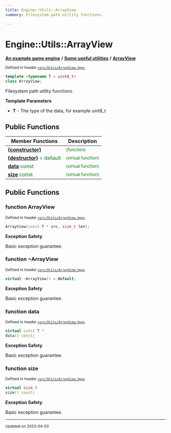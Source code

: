 ```yaml
---
title: Engine::Utils::ArrayView
summary: Filesystem path utility functions. 

---
```


# Engine::Utils::ArrayView

**[An example game engine](/libraries/group__Engine.md)** **/** **[Some useful utilities](/libraries/group__Utils.md)** **/** 
**[ArrayView](/classes/classEngine_1_1Utils_1_1ArrayView.md)**

<sup>Defined in header [`<src/Utils/ArrayView.hpp>`](/files/ArrayView_8hpp.md#file-arrayview.hpp)</sup>



```cpp
template <typename T = uint8_t> 
class ArrayView;
```

Filesystem path utility functions. 

**Template Parameters**

  * **T** - The type of the data, for example uint8_t 



## Public Functions
| Member Functions | Description |
| -------------- | -------------- |
| **[(constructor)](/classes/classEngine_1_1Utils_1_1ArrayView.md#function-arrayview)** |  <sup><span style="color:green">(function)</span></sup> |
| **[(destructor)](/classes/classEngine_1_1Utils_1_1ArrayView.md#function-~arrayview)**  <span style="color:green">= default</span>|  <sup><span style="color:green">(virtual function)</span></sup> |
| **[data](/classes/classEngine_1_1Utils_1_1ArrayView.md#function-data)** <span style="color:green">const</span>|  <sup><span style="color:green">(virtual function)</span></sup> |
| **[size](/classes/classEngine_1_1Utils_1_1ArrayView.md#function-size)** <span style="color:green">const</span>|  <sup><span style="color:green">(virtual function)</span></sup> |


## Public Functions

### function ArrayView


<sup>Defined in header [`<src/Utils/ArrayView.hpp>`](/files/ArrayView_8hpp.md#file-arrayview.hpp)</sup>

```cpp 
ArrayView(const T * src, size_t len);
```




















**Exception Safety**

Basic exception guarantee.




### function ~ArrayView


<sup>Defined in header [`<src/Utils/ArrayView.hpp>`](/files/ArrayView_8hpp.md#file-arrayview.hpp)</sup>

```cpp 
virtual ~ArrayView() = default;
```




















**Exception Safety**

Basic exception guarantee.




### function data


<sup>Defined in header [`<src/Utils/ArrayView.hpp>`](/files/ArrayView_8hpp.md#file-arrayview.hpp)</sup>

```cpp 
virtual const T *
data() const;
```




















**Exception Safety**

Basic exception guarantee.




### function size


<sup>Defined in header [`<src/Utils/ArrayView.hpp>`](/files/ArrayView_8hpp.md#file-arrayview.hpp)</sup>

```cpp 
virtual size_t
size() const;
```




















**Exception Safety**

Basic exception guarantee.








-------------------------------

<sub>Updated on 2023-04-03</sub>